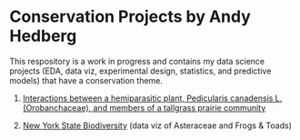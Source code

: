 # Conservation Projects by Andy Hedberg
This respository is a work in progress and contains my data science projects (EDA, data viz, experimental design, statistics, and predictive models) that have a conservation theme.

1. [Interactions between a hemiparasitic plant, Pedicularis canadensis L. (Orobanchaceae), and members of a tallgrass prairie community](https://www.researchgate.net/publication/232687691_Interactions_between_a_hemiparasitic_plant_Pedicularis_canadensis_L_Orobanchaceae_and_members_of_a_tallgrass_prairie_community_1)

2. [New York State Biodiversity](https://www.kaggle.com/amhedberg/ny-biodiversity) (data viz of Asteraceae and Frogs & Toads)
